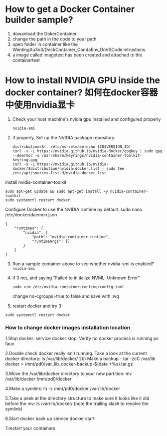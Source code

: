 # How to get a Docker Container builder sample?
1. dowanload the DokerContainer
2. change the path in the code to your path
3. open folder in container like the WentingXu3o3/DockContainer_CondaEnv_OnVSCode intrustions.
4. a image called imagetest has been created and attached to the containertest

# How to install NVIDIA GPU inside the docker container? 如何在docker容器中使用nvidia显卡
1. Check your host machine's nvidia gpu installed and configured properly
   ```
   nvidia-smi
   ```
2. if properly,
  Set up the NVIDIA package repository:
   ```
   distribution=$(. /etc/os-release;echo $ID$VERSION_ID)
   curl -s -L https://nvidia.github.io/nvidia-docker/gpgkey | sudo gpg --dearmor -o /usr/share/keyrings/nvidia-container-toolkit-keyring.gpg
   curl -s -L https://nvidia.github.io/nvidia-docker/$distribution/nvidia-docker.list | sudo tee /etc/apt/sources.list.d/nvidia-docker.list
   ```
  install nvidia-container-toolkit
  ```
  sudo apt-get update && sudo apt-get install -y nvidia-container-toolkit
  sudo systemctl restart docker
  ```
   Configure Docker to use the NVIDIA runtime by default: 
   sudo nano /etc/docker/daemon.json
   ```
   {
       "runtimes": {
           "nvidia": {
               "path": "nvidia-container-runtime",
               "runtimeArgs": []
           }
       }
   }

   ```
3. Run a sample container above to see whether nvidia-smi is enabled? ```nvidia-smi```
4. if 3 not, and saying "Failed to initialize NVML: Unknown Error"
   ```
   sudo vim /etc/nvidia-container-runtime/config.toml
   ```
   change no-cgroups=true to false and save with :wq
   
5. restart docker and try 3
  ```
  sudo systemctl restart docker
  ```
### How to change docker images installation location
1.Stop docker: service docker stop. Verify no docker process is running ps faux

2.Double check docker really isn’t running. Take a look at the current docker directory: ls /var/lib/docker/
2b) Make a backup - tar -zcC /var/lib docker > /mnt/pd0/var_lib_docker-backup-$(date +%s).tar.gz

3.Move the /var/lib/docker directory to your new partition: mv /var/lib/docker /mnt/pd0/docker

4.Make a symlink: ln -s /mnt/pd0/docker /var/lib/docker

5.Take a peek at the directory structure to make sure it looks like it did before the mv: ls /var/lib/docker/ (note the trailing slash to resolve the symlink)

6.Start docker back up service docker start

7.restart your containers
